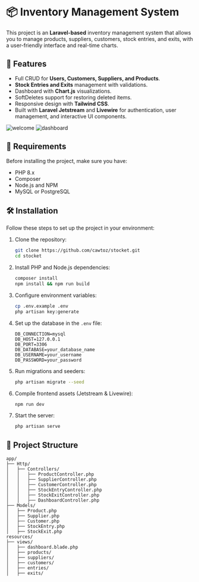 # 📦 Inventory Management System

This project is an **Laravel-based** inventory management system that allows you to manage products, suppliers, customers, stock entries, and exits, with a user-friendly interface and real-time charts.

## 🚀 Features

- Full CRUD for **Users, Customers, Suppliers, and Products**.
- **Stock Entries and Exits** management with validations.
- Dashboard with **Chart.js** visualizations.
- SoftDeletes support for restoring deleted items.
- Responsive design with **Tailwind CSS**.
- Built with **Laravel Jetstream** and **Livewire** for authentication, user management, and interactive UI components.

![welcome](https://github.com/user-attachments/assets/0ce0a73a-6a14-4d3e-9668-6a451d199f4a)
![dashboard](https://github.com/user-attachments/assets/51024722-d5fa-4b5c-8be3-23ffc43cf7a3)



## 📌 Requirements

Before installing the project, make sure you have:

- PHP 8.x
- Composer
- Node.js and NPM
- MySQL or PostgreSQL

## 🛠 Installation

Follow these steps to set up the project in your environment:

1. Clone the repository:
   ```bash
   git clone https://github.com/cawtoz/stocket.git
   cd stocket
   ```
2. Install PHP and Node.js dependencies:
   ```bash
   composer install
   npm install && npm run build
   ```
3. Configure environment variables:
   ```bash
   cp .env.example .env
   php artisan key:generate
   ```
4. Set up the database in the `.env` file:
   ```
   DB_CONNECTION=mysql
   DB_HOST=127.0.0.1
   DB_PORT=3306
   DB_DATABASE=your_database_name
   DB_USERNAME=your_username
   DB_PASSWORD=your_password
   ```
5. Run migrations and seeders:
   ```bash
   php artisan migrate --seed
   ```
6. Compile frontend assets (Jetstream & Livewire):
   ```bash
   npm run dev
   ```
7. Start the server:
   ```bash
   php artisan serve
   ```

## 📂 Project Structure

```
app/
├── Http/
│   ├── Controllers/
│   │   ├── ProductController.php
│   │   ├── SupplierController.php
│   │   ├── CustomerController.php
│   │   ├── StockEntryController.php
│   │   ├── StockExitController.php
│   │   ├── DashboardController.php
├── Models/
│   ├── Product.php
│   ├── Supplier.php
│   ├── Customer.php
│   ├── StockEntry.php
│   ├── StockExit.php
resources/
├── views/
│   ├── dashboard.blade.php
│   ├── products/
│   ├── suppliers/
│   ├── customers/
│   ├── entries/
│   ├── exits/
```
